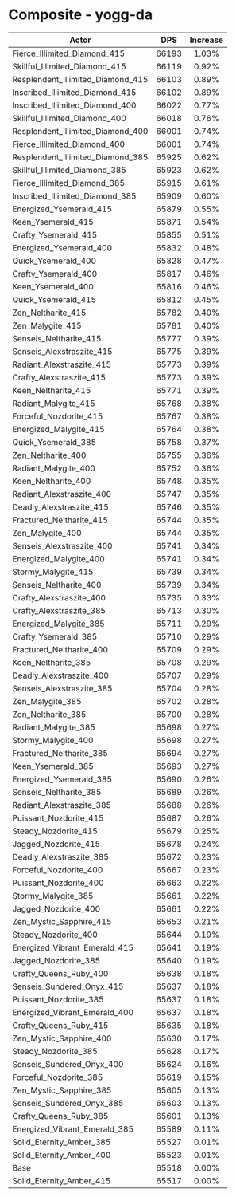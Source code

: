 # Composite - yogg-da
| Actor | DPS | Increase |
|---|:---:|:---:|
|Fierce_Illimited_Diamond_415|66193|1.03%|
|Skillful_Illimited_Diamond_415|66119|0.92%|
|Resplendent_Illimited_Diamond_415|66103|0.89%|
|Inscribed_Illimited_Diamond_415|66102|0.89%|
|Inscribed_Illimited_Diamond_400|66022|0.77%|
|Skillful_Illimited_Diamond_400|66018|0.76%|
|Resplendent_Illimited_Diamond_400|66001|0.74%|
|Fierce_Illimited_Diamond_400|66001|0.74%|
|Resplendent_Illimited_Diamond_385|65925|0.62%|
|Skillful_Illimited_Diamond_385|65923|0.62%|
|Fierce_Illimited_Diamond_385|65915|0.61%|
|Inscribed_Illimited_Diamond_385|65909|0.60%|
|Energized_Ysemerald_415|65879|0.55%|
|Keen_Ysemerald_415|65871|0.54%|
|Crafty_Ysemerald_415|65855|0.51%|
|Energized_Ysemerald_400|65832|0.48%|
|Quick_Ysemerald_400|65828|0.47%|
|Crafty_Ysemerald_400|65817|0.46%|
|Keen_Ysemerald_400|65816|0.46%|
|Quick_Ysemerald_415|65812|0.45%|
|Zen_Neltharite_415|65782|0.40%|
|Zen_Malygite_415|65781|0.40%|
|Senseis_Neltharite_415|65777|0.39%|
|Senseis_Alexstraszite_415|65775|0.39%|
|Radiant_Alexstraszite_415|65773|0.39%|
|Crafty_Alexstraszite_415|65773|0.39%|
|Keen_Neltharite_415|65771|0.39%|
|Radiant_Malygite_415|65768|0.38%|
|Forceful_Nozdorite_415|65767|0.38%|
|Energized_Malygite_415|65764|0.38%|
|Quick_Ysemerald_385|65758|0.37%|
|Zen_Neltharite_400|65755|0.36%|
|Radiant_Malygite_400|65752|0.36%|
|Keen_Neltharite_400|65748|0.35%|
|Radiant_Alexstraszite_400|65747|0.35%|
|Deadly_Alexstraszite_415|65746|0.35%|
|Fractured_Neltharite_415|65744|0.35%|
|Zen_Malygite_400|65744|0.35%|
|Senseis_Alexstraszite_400|65741|0.34%|
|Energized_Malygite_400|65741|0.34%|
|Stormy_Malygite_415|65739|0.34%|
|Senseis_Neltharite_400|65739|0.34%|
|Crafty_Alexstraszite_400|65735|0.33%|
|Crafty_Alexstraszite_385|65713|0.30%|
|Energized_Malygite_385|65711|0.29%|
|Crafty_Ysemerald_385|65710|0.29%|
|Fractured_Neltharite_400|65709|0.29%|
|Keen_Neltharite_385|65708|0.29%|
|Deadly_Alexstraszite_400|65707|0.29%|
|Senseis_Alexstraszite_385|65704|0.28%|
|Zen_Malygite_385|65702|0.28%|
|Zen_Neltharite_385|65700|0.28%|
|Radiant_Malygite_385|65698|0.27%|
|Stormy_Malygite_400|65698|0.27%|
|Fractured_Neltharite_385|65694|0.27%|
|Keen_Ysemerald_385|65693|0.27%|
|Energized_Ysemerald_385|65690|0.26%|
|Senseis_Neltharite_385|65689|0.26%|
|Radiant_Alexstraszite_385|65688|0.26%|
|Puissant_Nozdorite_415|65687|0.26%|
|Steady_Nozdorite_415|65679|0.25%|
|Jagged_Nozdorite_415|65678|0.24%|
|Deadly_Alexstraszite_385|65672|0.23%|
|Forceful_Nozdorite_400|65667|0.23%|
|Puissant_Nozdorite_400|65663|0.22%|
|Stormy_Malygite_385|65661|0.22%|
|Jagged_Nozdorite_400|65661|0.22%|
|Zen_Mystic_Sapphire_415|65653|0.21%|
|Steady_Nozdorite_400|65644|0.19%|
|Energized_Vibrant_Emerald_415|65641|0.19%|
|Jagged_Nozdorite_385|65640|0.19%|
|Crafty_Queens_Ruby_400|65638|0.18%|
|Senseis_Sundered_Onyx_415|65637|0.18%|
|Puissant_Nozdorite_385|65637|0.18%|
|Energized_Vibrant_Emerald_400|65637|0.18%|
|Crafty_Queens_Ruby_415|65635|0.18%|
|Zen_Mystic_Sapphire_400|65630|0.17%|
|Steady_Nozdorite_385|65628|0.17%|
|Senseis_Sundered_Onyx_400|65624|0.16%|
|Forceful_Nozdorite_385|65619|0.15%|
|Zen_Mystic_Sapphire_385|65605|0.13%|
|Senseis_Sundered_Onyx_385|65603|0.13%|
|Crafty_Queens_Ruby_385|65601|0.13%|
|Energized_Vibrant_Emerald_385|65589|0.11%|
|Solid_Eternity_Amber_385|65527|0.01%|
|Solid_Eternity_Amber_400|65523|0.01%|
|Base|65518|0.00%|
|Solid_Eternity_Amber_415|65517|0.00%|
